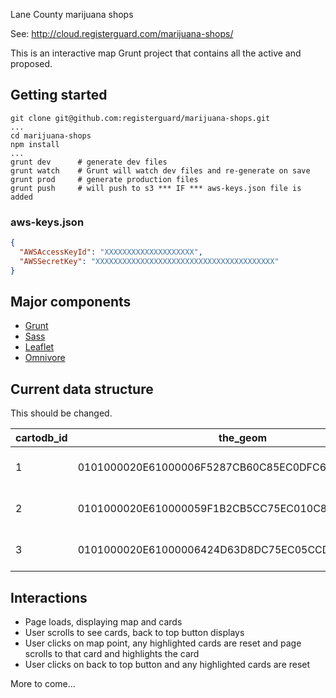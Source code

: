 Lane County marijuana shops

See: http://cloud.registerguard.com/marijuana-shops/

This is an interactive map Grunt project that contains all the active and proposed.

## Getting started

```
git clone git@github.com:registerguard/marijuana-shops.git
...
cd marijuana-shops
npm install
...
grunt dev      # generate dev files
grunt watch    # Grunt will watch dev files and re-generate on save
grunt prod     # generate production files
grunt push     # will push to s3 *** IF *** aws-keys.json file is added
```

### aws-keys.json

```json
{
  "AWSAccessKeyId": "XXXXXXXXXXXXXXXXXXXX",
  "AWSSecretKey": "XXXXXXXXXXXXXXXXXXXXXXXXXXXXXXXXXXXXXXXX"
}

```

## Major components

* [Grunt](https://gruntjs.com/)
* [Sass](http://sass-lang.com/install)
* [Leaflet](http://leafletjs.com/)
* [Omnivore](https://github.com/mapbox/leaflet-omnivore#custom-layers)

## Current data structure

This should be changed.

cartodb_id|the_geom|location_z|location_c|address|tradename|status|latitude|longitude
---|---|---|---|---|---|---|---|---
1|0101000020E61000006F5287CB60C85EC0DFC6C1001D0D4640|97404|Eugene|2644 River Rd. #5|Oregon's Green Rush|Active|44.1024476|-123.1309079
2|0101000020E610000059F1B2CB5CC75EC010C8CAD4C9064640|97402|Eugene|1474 West 6th Ave.|Emerald City Medicinal|Active|44.0530344|-123.1150388
3|0101000020E61000006424D63D8DC75EC05CCD959C6E084640|97404|Eugene|340 River Rd.|Nectar|Active|44.0658756|-123.1179957

## Interactions

* Page loads, displaying map and cards
* User scrolls to see cards, back to top button displays
* User clicks on map point, any highlighted cards are reset and page scrolls to that card and highlights the card
* User clicks on back to top button and any highlighted cards are reset

More to come...
